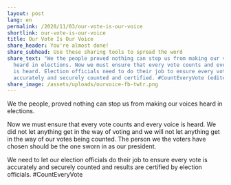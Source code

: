 ```yaml
---
layout: post
lang: en
permalink: /2020/11/03/our-vote-is-our-voice
shortlink: our-vote-is-our-voice
title: Our Vote Is Our Voice
share_header: You're almost done!
share_subhead: Use these sharing tools to spread the word
share_text: "We the people proved nothing can stop us from making our voices
  heard in elections. Now we must ensure that every vote counts and every voice
  is heard. Election officials need to do their job to ensure every vote is
  accurately and securely counted and certified. #CountEveryVote (edited) "
share_image: /assets/uploads/ourvoice-fb-twtr.png
---
```

We the people, proved nothing can stop us from making our voices heard in elections. 

Now we must ensure that every vote counts and every voice is heard. We did not let anything get in the way of voting and we will not let anything get in the way of our votes being counted. The person we the voters have chosen should be the one sworn in as our president. 

We need to let our election officials do their job to ensure every vote is accurately and securely counted and results are certified by election officials. #CountEveryVote